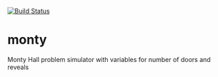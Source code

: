 [![Build Status](https://travis-ci.org/vaskoz/monty.svg?branch=master)](https://travis-ci.org/vaskoz/monty)

# monty
Monty Hall problem simulator with variables for number of doors and reveals
